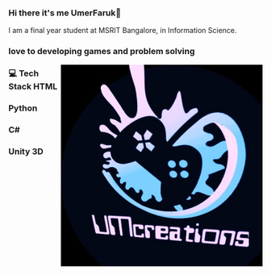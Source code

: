 ### Hi there it's me UmerFaruk👋


  I am a final year student at MSRIT Bangalore, in Information Science.  
  ### love to developing games and problem solving 
  <img align='right' src="/Companylogo.jpeg" width="400">
  
 ###  :computer: Tech Stack HTML 
 ###                        Python
 ###                        C#
 ###                        Unity 3D
  

 
 





